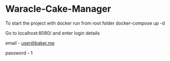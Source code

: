 # Waracle-Cake-Manager

To start the project with docker run from root folder
docker-compose up -d

Go to localhost:8080/ and enter login details

email - user@baker.me

password - 1
